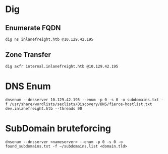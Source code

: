 # Dig
## Enumerate FQDN
```
dig ns inlanefreight.htb @10.129.42.195
```
## Zone Transfer
```
dig axfr internal.inlanefreight.htb @10.129.42.195
```

# DNS Enum
```
dnsenum --dnsserver 10.129.42.195 --enum -p 0 -s 0 -o subdomains.txt -f /usr/share/wordlists/seclists/Discovery/DNS/fierce-hostlist.txt dev.inlanefreight.htb --threads 90
```
# SubDomain bruteforcing
```
dnsenum --dnsserver <nameserver> --enum -p 0 -s 0 -o found_subdomains.txt -f ~/subdomains.list <domain.tld>
```
